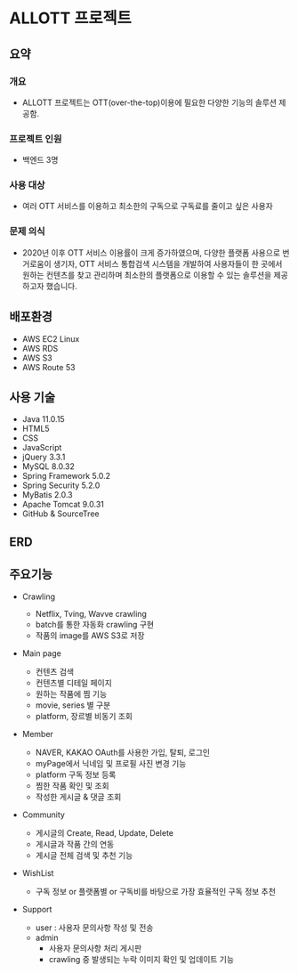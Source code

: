 # ALLOTT 프로젝트

## 요약

### 개요
* ALLOTT 프로젝트는 OTT(over-the-top)이용에 필요한 다양한 기능의 솔루션 제공함.
### 프로젝트 인원
* 백엔드 3명
### 사용 대상
* 여러 OTT 서비스를 이용하고 최소한의 구독으로 구독료를 줄이고 싶은 사용자
### 문제 의식
* 2020년 이후 OTT 서비스 이용률이 크게 증가하였으며, 다양한 플랫폼 사용으로 번거로움이 생기자, OTT 서비스 통합검색 시스템을 개발하여 사용자들이 한 곳에서 원하는 컨텐츠를 찾고 관리하며 최소한의 플랫폼으로 이용할 수 있는 솔루션을 제공하고자 했습니다.


## 배포환경
* AWS EC2 Linux
* AWS RDS
* AWS S3
* AWS Route 53

## 사용 기술
* Java 11.0.15
* HTML5
* CSS
* JavaScript
* jQuery 3.3.1
* MySQL 8.0.32
* Spring Framework 5.0.2
* Spring Security 5.2.0
* MyBatis 2.0.3
* Apache Tomcat 9.0.31
* GitHub & SourceTree

## ERD

## 주요기능
* Crawling 
  - Netflix, Tving, Wavve crawling 
  - batch를 통한 자동화 crawling 구현 
  - 작품의 image를 AWS S3로 저장

* Main page 
  - 컨텐츠 검색 
  - 컨텐츠별 디테일 페이지 
  - 원하는 작품에 찜 기능 
  - movie, series 별 구분 
  - platform, 장르별 비동기 조회

* Member 
  - NAVER, KAKAO OAuth를 사용한 가입, 탈퇴, 로그인 
  - myPage에서 닉네임 및 프로필 사진 변경 기능 
  - platform 구독 정보 등록 
  - 찜한 작품 확인 및 조회 
  - 작성한 게시글 & 댓글 조회

* Community 
  - 게시글의 Create, Read, Update, Delete 
  - 게시글과 작품 간의 연동 
  - 게시글 전체 검색 및 추천 기능

* WishList 
  - 구독 정보 or 플랫폼별 or 구독비를 바탕으로 가장 효율적인 구독 정보 추천

* Support 
  - user : 사용자 문의사항 작성 및 전송 
  - admin
    + 사용자 문의사항 처리 게시판
    + crawling 중 발생되는 누락 이미지 확인 및 업데이트 기능





